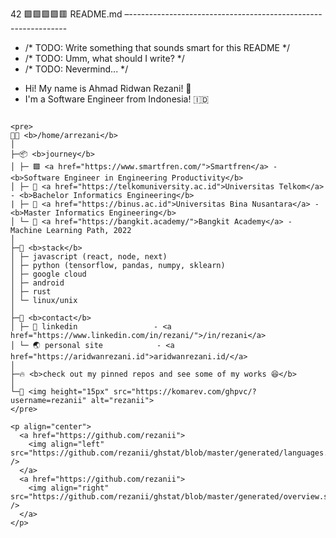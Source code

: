 42 🟩🟩🟩🟩🟥  README.md 
–--------------------------------------------------------------
- /* TODO: Write something that sounds smart for this README */
- /* TODO: Umm, what should I write? */
- /* TODO: Nevermind... */
+ Hi! My name is Ahmad Ridwan Rezani! 👋
+ I'm a Software Engineer from Indonesia! 🇮🇩
```

<pre>
👨‍💻 <b>/home/arrezani</b>
│
├─📦 <b>journey</b>
│ ├─ 🟩 <a href="https://www.smartfren.com/">Smartfren</a> - <b>Software Engineer in Engineering Productivity</b>
│ ├─ 🏫 <a href="https://telkomuniversity.ac.id">Universitas Telkom</a> - <b>Bachelor Informatics Engineering</b>
| ├─ 🏫 <a href="https://binus.ac.id">Universitas Bina Nusantara</a> - <b>Master Informatics Engineering</b>
│ └─ 🛑 <a href="https://bangkit.academy/">Bangkit Academy</a> - Machine Learning Path, 2022
│
├─🌟 <b>stack</b>
│ ├─ javascript (react, node, next)
│ ├─ python (tensorflow, pandas, numpy, sklearn)
│ ├─ google cloud
│ ├─ android
│ ├─ rust
│ └─ linux/unix
│
├─🤙 <b>contact</b>
│ ├─ 🛄 linkedin                 - <a href="https://www.linkedin.com/in/rezani/">/in/rezani</a>
│ └─ 🌏 personal site            - <a href="https://aridwanrezani.id">aridwanrezani.id/</a>
│ 
├─🔥 <b>check out my pinned repos and see some of my works 😆</b>
│ 
└─👀 <img height="15px" src="https://komarev.com/ghpvc/?username=rezanii" alt="rezanii">
</pre>

<p align="center">
  <a href="https://github.com/rezanii">
    <img align="left" src="https://github.com/rezanii/ghstat/blob/master/generated/languages.svg" />
  </a>
  <a href="https://github.com/rezanii">
    <img align="right" src="https://github.com/rezanii/ghstat/blob/master/generated/overview.svg" />
  </a>
</p>


